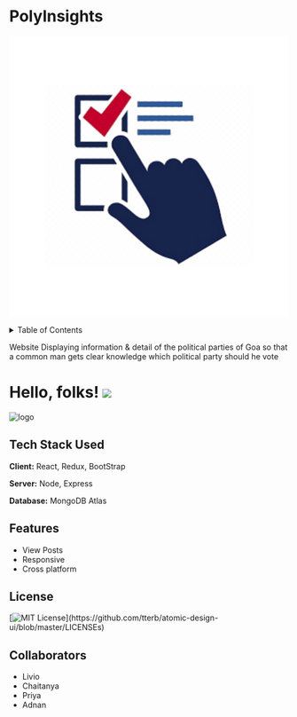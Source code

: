 # PolyInsights


![Logo](./client/src/Images/20211114_120148.png)


<!-- TABLE OF CONTENTS -->
<details>
  <summary>Table of Contents</summary>
  <ol>
    <li><a href="#about-the-project">About The Project</a></li>
    <li><a href="#features">Features</a></li>
    <li><a href="#built-with">Built With</a></li>
   <!-- <li>
      <a href="#getting-started">Getting Started</a>
      <ul>
        <li><a href="#prerequisites">Prerequisites</a></li>
        <li><a href="#installation">Installation</a></li>
      </ul>
    </li>
    <li><a href="#usage">Usage</a></li>
    <li><a href="#roadmap">Roadmap</a></li>
    <li><a href="#contributing">Contributing</a></li>-->
    <li><a href="#license">License</a></li>
    <li><a href="#ss">Screenshots</a></li>
<!--     <li><a href="#acknowledgments">Acknowledgments</a></li> -->
  </ol>
</details>

<p id="about-the-project">Website Displaying information & detail of the political parties of Goa so that a common man gets clear knowledge which political party should he vote
</p>

# Hello, folks! <img src="https://raw.githubusercontent.com/MartinHeinz/MartinHeinz/master/wave.gif" width="30px">

![logo](https://img.shields.io/badge/<TechStack>-<MERN>-informational?style=flat&logo=<react>&logoColor=white&color=2bbc8a)


<p id="built-with"></>

  ## Tech Stack Used

**Client:** React, Redux, BootStrap

**Server:** Node, Express

**Database:** MongoDB Atlas

<p id="features"></p>

## Features

- View Posts
- Responsive
- Cross platform
  
<p id="license"></>

## License

[![MIT License](https://img.shields.io/apm/l/atomic-design-ui.svg?)](https://github.com/tterb/atomic-design-ui/blob/master/LICENSEs)


<p id="ss"></p>

## Collaborators

- Livio
- Chaitanya
- Priya
- Adnan
